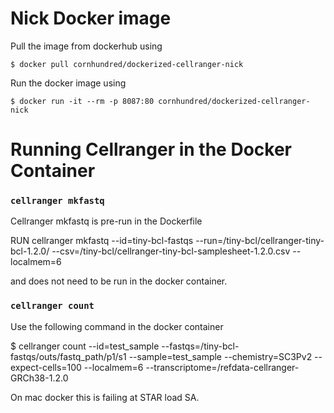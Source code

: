 # Nick Docker image

  Pull the image from dockerhub using

    $ docker pull cornhundred/dockerized-cellranger-nick

  Run the docker image using

    $ docker run -it --rm -p 8087:80 cornhundred/dockerized-cellranger-nick

# Running Cellranger in the Docker Container

  ### `cellranger mkfastq`

  Cellranger mkfastq is pre-run in the Dockerfile

  RUN cellranger mkfastq --id=tiny-bcl-fastqs --run=/tiny-bcl/cellranger-tiny-bcl-1.2.0/ --csv=/tiny-bcl/cellranger-tiny-bcl-samplesheet-1.2.0.csv --localmem=6

  and does not need to be run in the docker container.

  ### `cellranger count`

  Use the following command in the docker container

  $ cellranger count --id=test_sample --fastqs=/tiny-bcl-fastqs/outs/fastq_path/p1/s1 --sample=test_sample --chemistry=SC3Pv2 --expect-cells=100  --localmem=6 --transcriptome=/refdata-cellranger-GRCh38-1.2.0

  On mac docker this is failing at STAR load SA.
